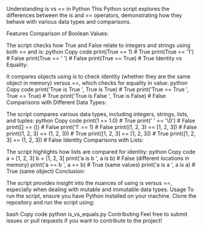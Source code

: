 Understanding is vs == in Python
This Python script explores the differences between the is and == operators, demonstrating how they behave with various data types and comparisons.

Features
Comparison of Boolean Values:

The script checks how True and False relate to integers and strings using both == and is:
python
Copy code
print(True == 1)          # True
print(True == '1')        # False
print(True == ' ')        # False
print(True == True)       # True
Identity vs Equality:

It compares objects using is to check identity (whether they are the same object in memory) versus ==, which checks for equality in value:
python
Copy code
print('True is True ', True is True)     # True
print('True == True ', True == True)     # True
print('True is False ', True is False)   # False
Comparisons with Different Data Types:

The script compares various data types, including integers, strings, lists, and tuples:
python
Copy code
print(1 == 1.0)            # True
print(' ' == '\0')        # False
print([] == ())           # False
print('1' == 1)           # False
print((1, 2, 3) == [1, 2, 3])  # False
print((1, 2, 3) == (1, 2, 3))  # True
print([1, 2, 3] == [1, 2, 3])  # True
print([1, 2, 3] == (1, 2, 3))  # False
Identity Comparisons with Lists:

The script highlights how lists are compared for identity:
python
Copy code
a = [1, 2, 3]
b = [1, 2, 3]
print('a is b ', a is b)   # False (different locations in memory)
print('a == b ', a == b)   # True (same values)
print('a is a ', a is a)   # True (same object)
Conclusion:

The script provides insight into the nuances of using is versus ==, especially when dealing with mutable and immutable data types.
Usage
To run the script, ensure you have Python installed on your machine. Clone the repository and run the script using:

bash
Copy code
python is_vs_equals.py
Contributing
Feel free to submit issues or pull requests if you want to contribute to the project!
